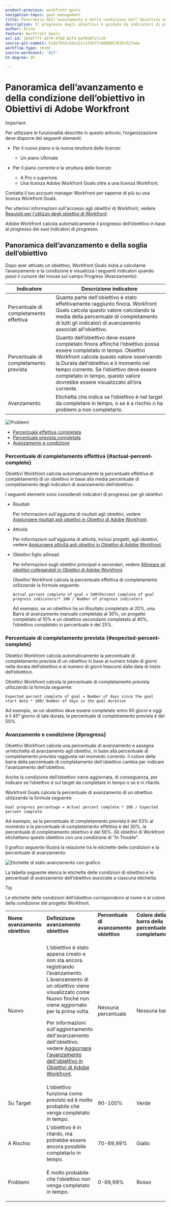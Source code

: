 ```yaml
---
product-previous: workfront-goals
navigation-topic: goal-management
title: Panoramica dell’avanzamento e della condizione dell’obiettivo negli obiettivi di Adobe Workfront
description: Il progresso degli obiettivi è guidato da indicatori di progresso come attività, risultati o obiettivi secondari. La condizione dell’obiettivo è determinata dall’avanzamento dell’obiettivo nel momento corrente.
author: Alina
feature: Workfront Goals
exl-id: 3050f7ff-a579-4fb8-82fd-bef850f27c20
source-git-commit: b18a7835c6de131c125b77c6688057638c62fa4a
workflow-type: tm+mt
source-wordcount: '817'
ht-degree: 0%

---
```


# Panoramica dell’avanzamento e della condizione dell’obiettivo in Obiettivi di Adobe Workfront

<!--Audited for P&P only: 4/2025-->

>[!IMPORTANT]
>
>Per utilizzare le funzionalità descritte in questo articolo, l’organizzazione deve disporre dei seguenti elementi:
>
>
>* Per il nuovo piano e la nuova struttura delle licenze:
>
>   * Un piano Ultimate
>    
>* Per il piano corrente e la struttura delle licenze:
>
>   * A Pro o superiore
>   * Una licenza Adobe Workfront Goals oltre a una licenza Workfront.
>
> Contatta il tuo account manager Workfront per saperne di più su una licenza Workfront Goals.
>
>Per ulteriori informazioni sull&#39;accesso agli obiettivi di Workfront, vedere [Requisiti per l&#39;utilizzo degli obiettivi di Workfront](../../workfront-goals/goal-management/access-needed-for-wf-goals.md).

Adobe Workfront calcola automaticamente il progresso dell’obiettivo in base al progresso dei suoi indicatori di progresso.

## Panoramica dell’avanzamento e della soglia dell’obiettivo

Dopo aver attivato un obiettivo, Workfront Goals inizia a calcolarne l’avanzamento e la condizione e visualizza i seguenti indicatori quando passi il cursore del mouse sul campo Progress (Avanzamento):

| Indicatore | Descrizione indicatore |
|---|---|
| Percentuale di completamento effettiva | Quanta parte dell&#39;obiettivo è stato effettivamente raggiunto finora. Workfront Goals calcola questo valore calcolando la media della percentuale di completamento di tutti gli indicatori di avanzamento associati all&#39;obiettivo. |
| Percentuale di completamento prevista | Quanto dell’obiettivo deve essere completato finora affinché l’obiettivo possa essere completato in tempo. Obiettivi Workfront calcola questo valore osservando la Durata dell’obiettivo e il momento nel tempo corrente. Se l’obiettivo deve essere completato in tempo, questo valore dovrebbe essere visualizzato all’ora corrente. |
| Avanzamento | Etichetta che indica se l’obiettivo è nel target da completare in tempo, o se è a rischio o ha problemi a non completarlo. |

![Problemi](assets/in-trouble-goal-progress-expanded.png)

<!--drafted for the redesign: replace the screen shot above with the redesigned one which is white, not black-->

* [Percentuale effettiva completata](#actual-percent-complete)
* [Percentuale prevista completata](#expected-percent-complete)
* [Avanzamento e condizione](#progress)

### Percentuale di completamento effettiva {#actual-percent-complete}

Obiettivi Workfront calcola automaticamente la percentuale effettiva di completamento di un obiettivo in base alla media percentuale di completamento degli indicatori di avanzamento dell’obiettivo.

I seguenti elementi sono considerati indicatori di progresso per gli obiettivi:

* Risultati

  Per informazioni sull&#39;aggiunta di risultati agli obiettivi, vedere [Aggiungere risultati agli obiettivi in Obiettivi di Adobe Workfront](../../workfront-goals/results-and-activities/add-results-to-goals.md).

* Attività

  Per informazioni sull&#39;aggiunta di attività, inclusi progetti, agli obiettivi, vedere [Aggiungere attività agli obiettivi in Obiettivi di Adobe Workfront](../../workfront-goals/results-and-activities/add-activities-to-goals.md).

* Obiettivi figlio allineati

  Per informazioni sugli obiettivi principali e secondari, vedere [Allineare gli obiettivi collegandoli in Obiettivi di Adobe Workfront](../../workfront-goals/goal-alignment/align-goals-by-connecting-them.md).

  Obiettivi Workfront calcola la percentuale effettiva di completamento utilizzando la formula seguente:

  ```
  Actual percent complete of goal = SUM(Percent complete of goal progress indicators)* 100 / Number of progress indicators
  ```

  Ad esempio, se un obiettivo ha un Risultato completato al 20%, una Barra di avanzamento manuale completata al 30%, un progetto completato al 10% e un obiettivo secondario completato al 40%, l’obiettivo completato in percentuale è del 25%.

### Percentuale di completamento prevista {#expected-percent-complete}

Obiettivi Workfront calcola automaticamente la percentuale di completamento prevista di un obiettivo in base al numero totale di giorni nella durata dell’obiettivo e al numero di giorni trascorsi dalla data di inizio dell’obiettivo.

Obiettivi Workfront calcola la percentuale di completamento prevista utilizzando la formula seguente:

```
Expected percent complete of goal = Number of days since the goal start date * 100/ Number of days in the goal duration
```

Ad esempio, se un obiettivo deve essere completato entro 90 giorni e oggi è il 45° giorno di tale durata, la percentuale di completamento prevista è del 50%.

### Avanzamento e condizione {#progress}

Obiettivi Workfront calcola una percentuale di avanzamento e assegna un’etichetta di avanzamento agli obiettivi, in base alla percentuale di completamento prevista raggiunta nel momento corrente. Il colore della barra della percentuale di completamento dell&#39;obiettivo cambia per indicare l&#39;avanzamento dell&#39;obiettivo.

Anche la condizione dell’obiettivo viene aggiornata, di conseguenza, per indicare se l’obiettivo è sul target da completare in tempo o se è in ritardo.

Workfront Goals calcola la percentuale di avanzamento di un obiettivo utilizzando la formula seguente:

```
Goal progress percentage = Actual percent complete * 100 / Expected percent complete
```

Ad esempio, se la percentuale di completamento prevista è del 53% al momento e la percentuale di completamento effettiva è del 30%, la percentuale di completamento obiettivo è del 56%. Gli obiettivi di Workfront etichettano questo obiettivo con una condizione di &quot;In Trouble&quot;.

Il grafico seguente illustra la relazione tra le etichette delle condizioni e la percentuale di avanzamento:

![Etichette di stato avanzamento con grafico](assets/progress-status-labels-charted-after-match-with-project-condition-350x147.png)

La tabella seguente elenca le etichette delle condizioni di obiettivo e le percentuali di avanzamento dell’obiettivo associate a ciascuna etichetta.

>[!TIP]
>
>Le etichette delle condizioni dell’obiettivo corrispondono al nome e al colore della condizione del progetto Workfront.

<table style="table-layout:auto"> 
 <col> 
 <col> 
 <col> 
 <col> 
 <tbody> 
  <tr> 
   <td><b>Nome avanzamento obiettivo</b></td> 
   <td><b>Definizione avanzamento obiettivo</b></td> 
   <td><b>Percentuale di avanzamento obiettivo</b></td> 
   <td><b>Colore della barra della percentuale di completamento</b></td> 
   <td><b>Icona indicatore di condizione</b></td> 
  </tr> 
  <tr> 
   <td>Nuovo</td> 
   <td> <p>L’obiettivo è stato appena creato e non sta ancora registrando l’avanzamento. L’avanzamento di un obiettivo viene visualizzato come Nuovo finché non viene aggiornato per la prima volta. </p> <p>Per informazioni sull'aggiornamento dell'avanzamento dell'obiettivo, vedere <a href="../../workfront-goals/goal-review-and-workfront-goals-sections/check-in-goals.md" class="MCXref xref">Aggiornare l'avanzamento dell'obiettivo in Obiettivi di Adobe Workfront</a>.</p> </td> 
   <td>Nessuna percentuale</td> 
   <td>Nessuna barra</td> 
   <td><img src="assets/new-goal-icon-condition.png" alt="new_goal_icon_condition.png"></td>
  </tr> 
  <tr> 
   <td> <p><span>Su Target</span> </p> </td> 
   <td>L’obiettivo funziona come previsto ed è molto probabile che venga completato in tempo. </td> 
   <td>90-100%</td> 
   <td>Verde</td> 
    <td><img src="assets/on-target-icon-condition.png" alt="on_target_icon_condition.png"></td>
  </tr> 
  <tr> 
   <td> <p><span>A Rischio</span> </p> </td> 
   <td>L'obiettivo è in ritardo, ma potrebbe essere ancora possibile completarlo in tempo. </td> 
   <td>70-89,99%</td> 
   <td>Giallo</td>
   <td><img src="assets/at-risk-icon-condition.png" alt="at_risk_icon_condition.png"></td> 
  </tr> 
  <tr> 
   <td> <p><span>Problemi</span> </p> </td> 
   <td> <p>È molto probabile che l’obiettivo non venga completato in tempo. </p> </td> 
   <td>0-69,99%</td> 
   <td>Rosso</td> 
   <td><img src="assets/in-trouble-icon-condition.png" alt="in_trouble_icon_condition.png"></td> 
  </tr> 
 </tbody> 
</table>
